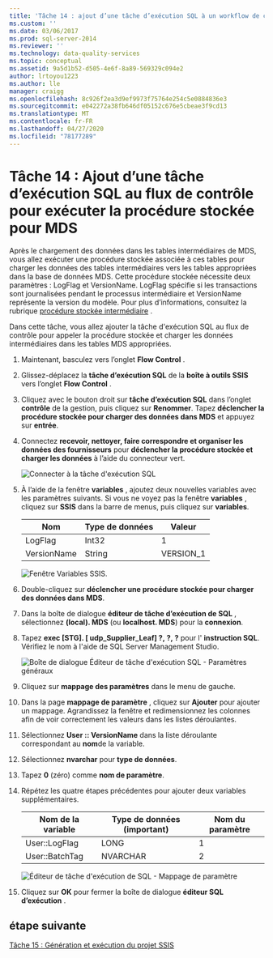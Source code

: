 ```yaml
---
title: 'Tâche 14 : ajout d’une tâche d’exécution SQL à un workflow de contrôle pour exécuter la procédure stockée pour MDS | Microsoft Docs'
ms.custom: ''
ms.date: 03/06/2017
ms.prod: sql-server-2014
ms.reviewer: ''
ms.technology: data-quality-services
ms.topic: conceptual
ms.assetid: 9a5d1b52-d505-4e6f-8a89-569329c094e2
author: lrtoyou1223
ms.author: lle
manager: craigg
ms.openlocfilehash: 8c926f2ea3d9ef9973f75764e254c5e0884836e3
ms.sourcegitcommit: e042272a38fb646df05152c676e5cbeae3f9cd13
ms.translationtype: MT
ms.contentlocale: fr-FR
ms.lasthandoff: 04/27/2020
ms.locfileid: "78177289"
---
```

# <a name="task-14-adding-execute-sql-task-to-control-flow-to-run-the-stored-procedure-for-mds"></a>Tâche 14 : Ajout d’une tâche d’exécution SQL au flux de contrôle pour exécuter la procédure stockée pour MDS
  Après le chargement des données dans les tables intermédiaires de MDS, vous allez exécuter une procédure stockée associée à ces tables pour charger les données des tables intermédiaires vers les tables appropriées dans la base de données MDS. Cette procédure stockée nécessite deux paramètres : LogFlag et VersionName. LogFlag spécifie si les transactions sont journalisées pendant le processus intermédiaire et VersionName représente la version du modèle. Pour plus d’informations, consultez la rubrique [procédure stockée intermédiaire](https://msdn.microsoft.com/library/hh231028.aspx) .

 Dans cette tâche, vous allez ajouter la tâche d'exécution SQL au flux de contrôle pour appeler la procédure stockée et charger les données intermédiaires dans les tables MDS appropriées.

1.  Maintenant, basculez vers l’onglet **Flow Control** .

2.  Glissez-déplacez la **tâche d’exécution SQL** de la **boîte à outils SSIS** vers l’onglet **Flow Control** .

3.  Cliquez avec le bouton droit sur **tâche d’exécution SQL** dans l’onglet **contrôle** de la gestion, puis cliquez sur **Renommer**. Tapez **déclencher la procédure stockée pour charger des données dans MDS** et appuyez sur **entrée**.

4.  Connectez **recevoir, nettoyer, faire correspondre et organiser les données des fournisseurs** pour **déclencher la procédure stockée et charger les données** à l’aide du connecteur vert.

     ![Connecter à la tâche d'exécution SQL](../../2014/tutorials/media/et-addingesqltasktocftorunthespformds-01.jpg "Connecter à la tâche d'exécution SQL")

5.  À l’aide de la fenêtre **variables** , ajoutez deux nouvelles variables avec les paramètres suivants. Si vous ne voyez pas la fenêtre **variables** , cliquez sur **SSIS** dans la barre de menus, puis cliquez sur **variables**.

    |Nom|Type de données|Valeur|
    |----------|---------------|-----------|
    |LogFlag|Int32|1|
    |VersionName|String|VERSION_1|

     ![Fenêtre Variables SSIS.](../../2014/tutorials/media/et-addingesqltasktocftorunthespformds-02.jpg "Fenêtre Variables SSIS.")

6.  Double-cliquez sur **déclencher une procédure stockée pour charger des données dans MDS**.

7.  Dans la boîte de dialogue **éditeur de tâche d’exécution de SQL** , sélectionnez **(local). MDS** (ou **localhost. MDS**) pour la **connexion**.

8.  Tapez **exec [STG]. [ udp_Supplier_Leaf] ?, ?, ?** pour l' **instruction SQL**. Vérifiez le nom à l'aide de SQL Server Management Studio.

     ![Boîte de dialogue Éditeur de tâche d'exécution SQL - Paramètres généraux](../../2014/tutorials/media/et-addingesqltasktocftorunthespformds-03.jpg "Boîte de dialogue Éditeur de tâche d'exécution SQL - Paramètres généraux")

9. Cliquez sur **mappage des paramètres** dans le menu de gauche.

10. Dans la page **mappage de paramètre** , cliquez sur **Ajouter** pour ajouter un mappage. Agrandissez la fenêtre et redimensionnez les colonnes afin de voir correctement les valeurs dans les listes déroulantes.

11. Sélectionnez **User :: VersionName** dans la liste déroulante correspondant au **nom**de la variable.

12. Sélectionnez **nvarchar** pour **type de données**.

13. Tapez **0** (zéro) comme **nom de paramètre**.

14. Répétez les quatre étapes précédentes pour ajouter deux variables supplémentaires.

    |Nom de la variable|Type de données (important)|Nom du paramètre|
    |-------------------|-----------------------------|--------------------|
    |User::LogFlag|LONG|1|
    |User::BatchTag|NVARCHAR|2|

     ![Éditeur de tâche d'exécution de SQL - Mappage de paramètre](../../2014/tutorials/media/et-addingesqltasktocftorunthespformds-04.jpg "Éditeur de tâche d'exécution de SQL - Mappage de paramètre")

15. Cliquez sur **OK** pour fermer la boîte de dialogue **éditeur SQL d’exécution** .

## <a name="next-step"></a>étape suivante
 [Tâche 15 : Génération et exécution du projet SSIS](../../2014/tutorials/task-15-building-and-running-the-ssis-project.md)


